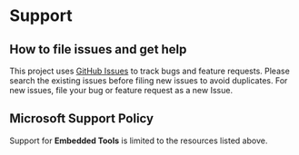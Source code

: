 # Support

## How to file issues and get help  

This project uses [GitHub Issues](https://github.com/microsoft/vscode-embedded-tools/issues/new/choose) to track bugs and feature requests. Please search the existing 
issues before filing new issues to avoid duplicates.  For new issues, file your bug or 
feature request as a new Issue.

## Microsoft Support Policy  

Support for **Embedded Tools** is limited to the resources listed above.

